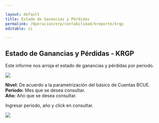 ```yaml
---

layout: default
title: Estado de Ganancias y Pérdidas
permalink: /Operacion/erp/contabilidad/kreporte/krgp
editable: si

---
```


## Estado de Ganancias y Pérdidas - KRGP

Este informe nos arroja el estado de ganancias y pérdidas por periodo.  

![](KRGP1.png)

**Nivel:** De acuerdo a la parametrización del básico de Cuentas BCUE.  
**Periodo:** Mes que se desea consultar.  
**Año:** Año que se desea consultar.  

Ingresar periodo, año y click en consultar.   

![](KRGP2.png)









